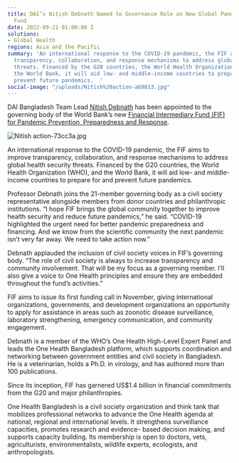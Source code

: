 ```yaml
---
title: DAI’s Nitish Debnath Named to Governance Role on New Global Pandemic Preparedness
  Fund
date: 2022-09-21 01:00:00 Z
solutions:
- Global Health
regions: Asia and the Pacific
summary: 'An international response to the COVID-19 pandemic, the FIF aims to improve
  transparency, collaboration, and response mechanisms to address global health security
  threats. Financed by the G20 countries, the World Health Organization (WHO), and
  the World Bank, it will aid low- and middle-income countries to prepare for and
  prevent future pandemics.  '
social-image: "/uploads/Nitish%20action-ab9813.jpg"
---
```


DAI Bangladesh Team Lead [Nitish Debnath](https://www.dai.com/who-we-are/our-team/nitish-debnath) has been appointed to the governing body of the World Bank’s new [Financial Intermediary Fund (FIF) for Pandemic Prevention, Preparedness and Response](https://www.worldbank.org/en/programs/financial-intermediary-fund-for-pandemic-prevention-preparedness-and-response-ppr-fif).

![Nitish action-73cc3a.jpg](/uploads/Nitish%20action-73cc3a.jpg)

An international response to the COVID-19 pandemic, the FIF aims to improve transparency, collaboration, and response mechanisms to address global health security threats. Financed by the G20 countries, the World Health Organization (WHO), and the World Bank, it will aid low- and middle-income countries to prepare for and prevent future pandemics.  

Professor Debnath joins the 21-member governing body as a civil society representative alongside members from donor countries and philanthropic institutions. “I hope FIF brings the global community together to improve health security and reduce future pandemics,” he said. “COVID-19 highlighted the urgent need for better pandemic preparedness and financing. And we know from the scientific community the next pandemic isn’t very far away. We need to take action now.” 

Debnath applauded the inclusion of civil society voices in FIF’s governing body. “The role of civil society is always to increase transparency and community involvement. That will be my focus as a governing member. I’ll also give a voice to One Health principles and ensure they are embedded throughout the fund’s activities.”  

FIF aims to issue its first funding call in November, giving international organizations, governments, and development organizations an opportunity to apply for assistance in areas such as zoonotic disease surveillance, laboratory strengthening, emergency communication, and community engagement.  

Debnath is a member of the WHO’s One Health High-Level Expert Panel and leads the One Health Bangladesh platform, which supports coordination and networking between government entities and civil society in Bangladesh. He is a veterinarian, holds a Ph.D. in virology, and has authored more than 100 publications.  

Since its inception, FIF has garnered US$1.4 billion in financial commitments from the G20 and major philanthropies.  

<aside><p>One Health Bangladesh is a civil society organization and think tank that mobilizes professional networks to advance the One Health agenda at national, regional and international levels. It strengthens surveillance capacities, promotes research and evidence- based decision making, and supports capacity building. Its membership is open to doctors, vets, agriculturists, environmentalists, wildlife experts, ecologists, and anthropologists.  </p></aside>